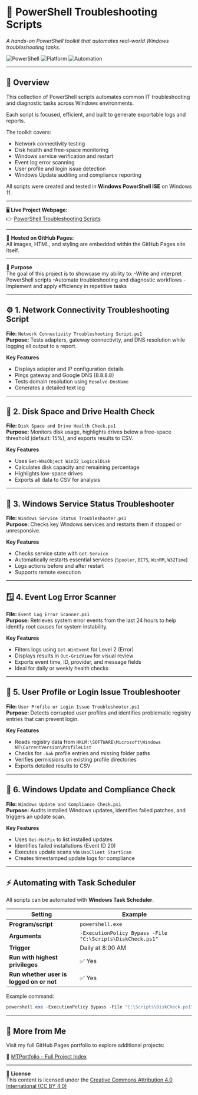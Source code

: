 # 🧰 PowerShell Troubleshooting Scripts
*A hands-on PowerShell toolkit that automates real-world Windows troubleshooting tasks.*

![PowerShell](https://img.shields.io/badge/Language-PowerShell-blue?style=for-the-badge)
![Platform](https://img.shields.io/badge/Platform-Windows-lightgrey?style=for-the-badge)
![Automation](https://img.shields.io/badge/Automation-Task%20Scheduler-green?style=for-the-badge)

---

## 📘 Overview
This collection of PowerShell scripts automates common IT troubleshooting and diagnostic tasks across Windows environments.  

Each script is focused, efficient, and built to generate exportable logs and reports.  

The toolkit covers:
- Network connectivity testing  
- Disk health and free-space monitoring  
- Windows service verification and restart  
- Event log error scanning  
- User profile and login issue detection  
- Windows Update auditing and compliance reporting  

All scripts were created and tested in **Windows PowerShell ISE** on Windows 11.

---

🖥️ **Live Project Webpage:**  
👉 [PowerShell Troubleshooting Scripts](https://mark-thompson01.github.io/MTPortfolio/Current%20Projects%20&%20Studies/PowerShell%20Troubleshooting%20Scripts/)

---

📂 **Hosted on GitHub Pages:**  
All images, HTML, and styling are embedded within the GitHub Pages site itself.

---

📘 **Purpose**  
The goal of this project is to showcase my ability to:
-Write and interpret PowerShell scripts
-Automate troubleshooting and diagnostic workflows
-Implement and apply efficiency in repetitive tasks



---

## ⚙️ 1. Network Connectivity Troubleshooting Script
**File:** `Network Connectivity Troubleshooting Script.ps1`  
**Purpose:** Tests adapters, gateway connectivity, and DNS resolution while logging all output to a report.

**Key Features**
- Displays adapter and IP configuration details  
- Pings gateway and Google DNS (8.8.8.8)  
- Tests domain resolution using `Resolve-DnsName`  
- Generates a detailed text log  

---

## 💾 2. Disk Space and Drive Health Check
**File:** `Disk Space and Drive Health Check.ps1`  
**Purpose:** Monitors disk usage, highlights drives below a free-space threshold (default: 15%), and exports results to CSV.

**Key Features**
- Uses `Get-WmiObject Win32_LogicalDisk`  
- Calculates disk capacity and remaining percentage  
- Highlights low-space drives  
- Exports all data to CSV for analysis  

---

## 🧠 3. Windows Service Status Troubleshooter
**File:** `Windows Service Status Troubleshooter.ps1`  
**Purpose:** Checks key Windows services and restarts them if stopped or unresponsive.

**Key Features**
- Checks service state with `Get-Service`  
- Automatically restarts essential services (`Spooler`, `BITS`, `WinRM`, `W32Time`)  
- Logs actions before and after restart  
- Supports remote execution  

---

## 🪟 4. Event Log Error Scanner
**File:** `Event Log Error Scanner.ps1`  
**Purpose:** Retrieves system error events from the last 24 hours to help identify root causes for system instability.

**Key Features**
- Filters logs using `Get-WinEvent` for Level 2 (Error)  
- Displays results in `Out-GridView` for visual review  
- Exports event time, ID, provider, and message fields  
- Ideal for daily or weekly health checks  

---

## 👤 5. User Profile or Login Issue Troubleshooter
**File:** `User Profile or Login Issue Troubleshooter.ps1`  
**Purpose:** Detects corrupted user profiles and identifies problematic registry entries that can prevent login.

**Key Features**
- Reads registry data from `HKLM:\SOFTWARE\Microsoft\Windows NT\CurrentVersion\ProfileList`  
- Checks for `.bak` profile entries and missing folder paths  
- Verifies permissions on existing profile directories  
- Exports detailed results to CSV  

---

## 🔄 6. Windows Update and Compliance Check
**File:** `Windows Update and Compliance Check.ps1`  
**Purpose:** Audits installed Windows updates, identifies failed patches, and triggers an update scan.

**Key Features**
- Uses `Get-HotFix` to list installed updates  
- Identifies failed installations (Event ID 20)  
- Executes update scans via `UsoClient StartScan`  
- Creates timestamped update logs for compliance  

---

## ⚡ Automating with Task Scheduler
All scripts can be automated with **Windows Task Scheduler**.

| Setting | Example |
|----------|----------|
| **Program/script** | `powershell.exe` |
| **Arguments** | `-ExecutionPolicy Bypass -File "C:\Scripts\DiskCheck.ps1"` |
| **Trigger** | Daily at 8:00 AM |
| **Run with highest privileges** | ✅ Yes |
| **Run whether user is logged on or not** | ✅ Yes |

Example command:
```powershell
powershell.exe -ExecutionPolicy Bypass -File "C:\Scripts\DiskCheck.ps1"
```
---

## 📁 More from Me

Visit my full GitHub Pages portfolio to explore additional projects:

🔗 [MTPortfolio – Full Project Index](https://mark-thompson01.github.io/MTPortfolio/)

---

📄 **License**  
This content is licensed under the [Creative Commons Attribution 4.0 International (CC BY 4.0)](https://creativecommons.org/licenses/by/4.0/)
